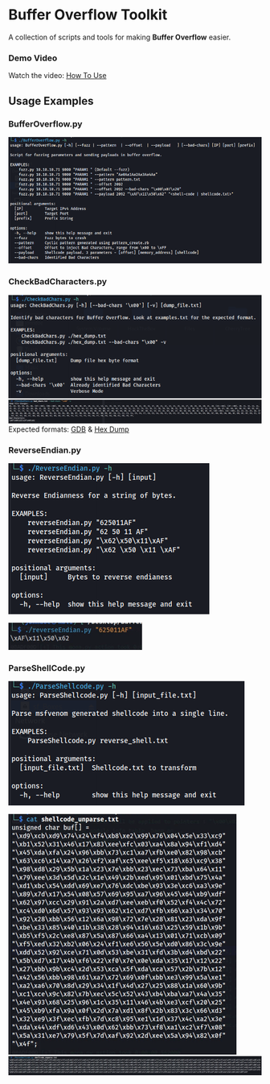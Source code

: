 # Buffer Overflow Toolkit
A collection of scripts and tools for making **Buffer Overflow** easier.

### Demo Video
Watch the video: [How To Use](https://github.com/Hein679/BufferOverflowToolkit/raw/main/Examples/usage.mp4)

## Usage Examples

### BufferOverflow.py
![alt text](Images/BufferOverflow.png)

### CheckBadCharacters.py
![alt text](Images/CheckBadChars.png)
![alt text](Images/CheckBadCharacters-example.png)
Expected formats: [GDB](https://github.com/Hein679/BufferOverflowToolkit/blob/main/Examples/gdb_format.txt) & [Hex Dump](https://github.com/Hein679/BufferOverflowToolkit/blob/main/Examples/hexDunp_format.txt)

### ReverseEndian.py
![alt text](Images/ReverseEndian.png)

![alt text](Images/ReverseEndian-example.png)

### ParseShellCode.py
![alt text](Images/ParseShellcode.png)

![alt text](Images/ParseShellcode-example1.png)
![alt text](Images/ParseShellcode-example2.png)
